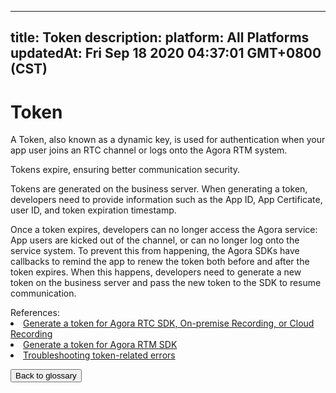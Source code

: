 
---
title: Token
description: 
platform: All Platforms
updatedAt: Fri Sep 18 2020 04:37:01 GMT+0800 (CST)
---
# Token
A Token, also known as a dynamic key, is used for authentication when your app user joins an RTC channel or logs onto the Agora RTM system.

Tokens expire, ensuring better communication security.

Tokens are generated on the business server. When generating a token, developers need to provide information such as the App ID, App Certificate, user ID, and token expiration timestamp.

Once a token expires, developers can no longer access the Agora service: App users are kicked out of the channel, or can no longer log onto the service system. To prevent this from happening, the Agora SDKs have callbacks to remind the app to renew the token both before and after the token expires. When this happens, developers need to generate a new token on the business server and pass the new token to the SDK to resume communication.

<div class="alert info">References: 
	<li><a href="https://docs.agora.io/en/Interactive%20Broadcast/token_server?platform=All%20Platforms">Generate a token for Agora RTC SDK, On-premise Recording, or Cloud Recording</a></li>
	<li><a href="https://docs.agora.io/en/Real-time-Messaging/rtm_token">Generate a token for Agora RTM SDK</a></li>
	<li><a href="https://docs.agora.io/en/faq/token_error">Troubleshooting token-related errors</a></li>
</div>

<a href="../../en/Agora%20Platform/terms.md"><button>Back to glossary</button></a>
